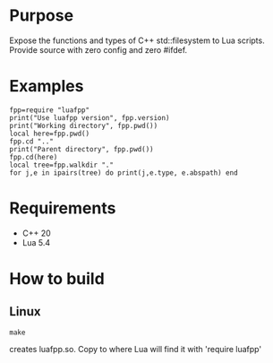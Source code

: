 
# Purpose
Expose the functions and types of C++ std::filesystem to Lua scripts.<br/>
Provide source with zero config and zero #ifdef.

# Examples

    fpp=require "luafpp"
    print("Use luafpp version", fpp.version)
    print("Working directory", fpp.pwd())
    local here=fpp.pwd()
    fpp.cd ".."
    print("Parent directory", fpp.pwd())
    fpp.cd(here)
    local tree=fpp.walkdir "."
    for j,e in ipairs(tree) do print(j,e.type, e.abspath) end

# Requirements
+ C++ 20
+ Lua 5.4

# How to build
## Linux

    make

creates luafpp.so.
Copy to where Lua will find it with 'require luafpp'
